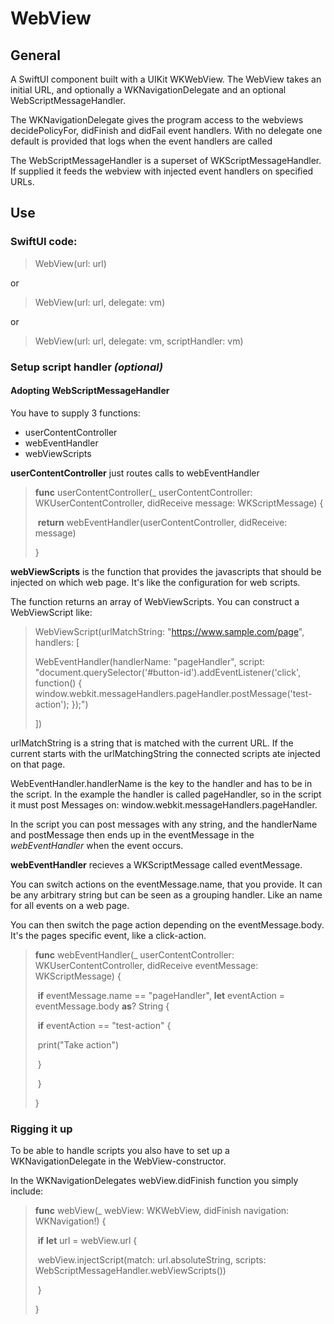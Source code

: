 # WebView

## General

A SwiftUI component built with a UIKit WKWebView. The WebView takes an initial URL, and optionally a WKNavigationDelegate and an optional WebScriptMessageHandler.

The WKNavigationDelegate gives the program access to the webviews decidePolicyFor, didFinish and didFail event handlers. With no delegate one default is provided that logs when the event handlers are called

The WebScriptMessageHandler is a superset of WKScriptMessageHandler. If supplied it feeds the webview with injected event handlers on specified URLs.

## Use

### SwiftUI code:

> WebView(url: url)

or

> WebView(url: url, delegate: vm)

or

> WebView(url: url, delegate: vm, scriptHandler: vm)



### Setup script handler _(optional)_

#### Adopting WebScriptMessageHandler

You have to supply 3 functions:

- userContentController
- webEventHandler
- webViewScripts

**userContentController** just routes calls to webEventHandler

> **func** userContentController(_ userContentController: WKUserContentController, didReceive message: WKScriptMessage) {
>
> ​    **return** webEventHandler(userContentController, didReceive: message)
>
>   }

**webViewScripts** is the function that provides the javascripts that should be injected on which web page. It's like the configuration for web scripts.

The function returns an array of WebViewScripts. You can construct a WebViewScript like:

> WebViewScript(urlMatchString: "https://www.sample.com/page", handlers: [
>
> WebEventHandler(handlerName: "pageHandler", script: "document.querySelector('#button-id').addEventListener('click', function() { window.webkit.messageHandlers.pageHandler.postMessage('test-action'); });")
>
> ])

urlMatchString is a string that is matched with the current URL. If the current starts with the urlMatchingString the connected scripts ate injected on that page.

WebEventHandler.handlerName is the key to the handler and has to be in the script. In the example the handler is called pageHandler, so in the script it must post Messages on: window.webkit.messageHandlers.pageHandler. 

In the script you can post messages with any string, and the handlerName and postMessage then ends up in the eventMessage in the _webEventHandler_ when the event occurs.

**webEventHandler** recieves a WKScriptMessage called eventMessage. 

You can switch actions on the eventMessage.name, that you provide. It can be any arbitrary string but can be seen as a grouping handler. Like an name for all events on a web page.

You can then switch the page action depending on the eventMessage.body. It's the pages specific event, like a click-action. 

> **func** webEventHandler(_ userContentController: WKUserContentController, didReceive eventMessage: WKScriptMessage) {
>
> ​    **if** eventMessage.name == "pageHandler", **let** eventAction = eventMessage.body **as**? String {
>
> ​      **if** eventAction == "test-action" {
>
> ​        print("Take action")
>
> ​      }
>
> ​    }
>
>   }



### Rigging it up

To be able to handle scripts you also have to set up a WKNavigationDelegate in the WebView-constructor.

In the WKNavigationDelegates webView.didFinish function you simply include:

> **func** webView(_ webView: WKWebView, didFinish navigation: WKNavigation!) {
>
> ​    **if** **let** url = webView.url {
>
> ​      webView.injectScript(match: url.absoluteString, scripts: WebScriptMessageHandler.webViewScripts())
>
> ​    }
>
>   }